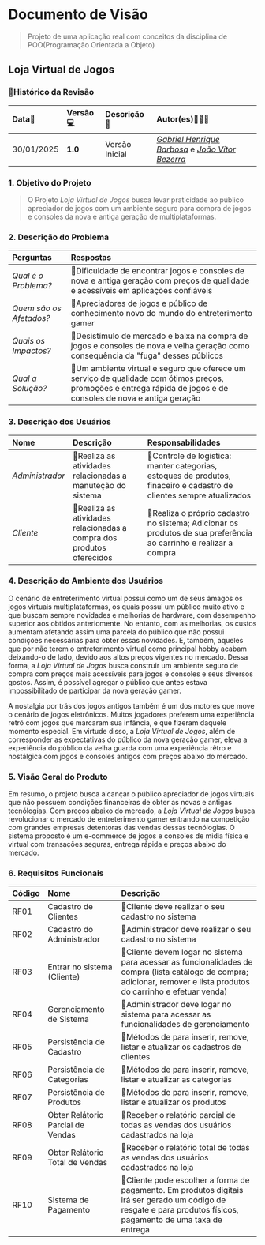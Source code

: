 # Documento de Visão
> Projeto de uma aplicação real com conceitos da disciplina de POO(Programação Orientada a Objeto)

## Loja Virtual de Jogos 

### 📌Histórico da Revisão 

| Data📅  | Versão💻 | Descrição📕 | Autor(es)🧑🏻‍💻|
|:-------|:-------|:----------|:------|
| 30/01/2025 |  **1.0** | Versão Inicial  | [_Gabriel Henrique Barbosa_](https://github.com/gbrielf) e [_João Vitor Bezerra_](https://github.com/DevJoaoVitorB) |

### 1. Objetivo do Projeto 

> O Projeto _Loja Virtual de Jogos_ busca levar praticidade ao público apreciador de jogos com um ambiente seguro para compra de jogos e consoles da nova e antiga geração de multiplataformas.

### 2. Descrição do Problema 

| Perguntas | Respostas |
|:------|:------|
| *Qual é o Problema?* | 📌Dificuldade de encontrar jogos e consoles de nova e antiga geração com preços de qualidade e acessíveis em aplicações confiáveis |
| *Quem são os Afetados?* | 📌Apreciadores de jogos e público de conhecimento novo do mundo do entreterimento gamer |
| *Quais os Impactos?* | 📌Desistímulo de mercado e baixa na compra de jogos e consoles de nova e velha geração como consequência da "fuga" desses públicos |
| *Qual a Solução?* | 📌Um ambiente virtual e seguro que oferece um serviço de qualidade com ótimos preços, promoções e entrega rápida de jogos e de consoles de nova e antiga geração |

### 3. Descrição dos Usuários

| Nome | Descrição | Responsabilidades |
|:---  |:--- |:--- |
| *Administrador* | 📌Realiza as atividades relacionadas a manuteção do sistema | 📌Controle de logística: manter categorias, estoques de produtos, finaceiro e cadastro de clientes sempre atualizados |
| *Cliente* | 📌Realiza as atividades relacionadas a compra dos produtos oferecidos | 📌Realiza o próprio cadastro no sistema; Adicionar os produtos de sua preferência ao carrinho e realizar a compra |

### 4. Descrição do Ambiente dos Usuários

O cenário de entreterimento virtual possui como um de seus âmagos os jogos virtuais multiplataformas, os quais possui um público muito ativo e que buscam sempre novidades e melhorias de hardware, com desempenho superior aos obtidos anteriomente. No entanto, com as melhorias, os custos aumentam afetando assim uma parcela do público que não possui condições necessárias para obter essas novidades. E, também, aqueles que por não terem o entreterimento virtual como principal hobby acabam deixando-o de lado, devido aos altos preços vigentes no mercado. Dessa forma, a _Loja Virtual de Jogos_ busca construir um ambiente seguro de compra com preços mais acessíveis para jogos e consoles e seus diversos gostos. Assim, é possível agregar o público que antes estava impossibilitado de participar da nova geração gamer.

A nostalgia por trás dos jogos antigos também é um dos motores que move o cenário de jogos eletrônicos. Muitos jogadores preferem uma experiência retrô com jogos que marcaram sua infância, e que fizeram daquele momento especial. Em virtude disso, a _Loja Virtual de Jogos_, além de corresponder as expectativas do público da nova geração gamer, eleva a experiência do público da velha guarda com uma experiência rêtro e nostálgica com jogos e consoles antigos com preços abaixo do mercado.

### 5.	Visão Geral do Produto

Em resumo, o projeto busca alcançar o público apreciador de jogos virtuais que não possuem condições financeiras de obter as novas e antigas tecnólogias. Com preços abaixo do mercado, a _Loja Virtual de Jogos_ busca revolucionar o mercado de entreterimento gamer entrando na competição com grandes empresas detentoras das vendas dessas tecnólogias. O sistema proposto é um e-commerce de jogos e consoles de midia física e virtual com transações seguras, entrega rápida e preços abaixo do mercado.

### 6. Requisitos Funcionais

| Código | Nome | Descrição |
|:---  |:--- |:--- |
| RF01 | Cadastro de Clientes | 📌Cliente deve realizar o seu cadastro no sistema |
| RF02 | Cadastro do Administrador | 📌Administrador deve realizar o seu cadastro no sistema |
| RF03 | Entrar no sistema (Cliente) | 📌Cliente devem logar no sistema para acessar as funcionalidades de compra (lista catálogo de compra; adicionar, remover e lista produtos do carrinho e efetuar venda) |
| RF04 | Gerenciamento de Sistema | 📌Administrador deve logar no sistema para acessar as funcionalidades de gerenciamento |
| RF05 | Persistência de Cadastro | 📌Métodos de para inserir, remove, listar e atualizar os cadastros de clientes |
| RF06 | Persistência de Categorias | 📌Métodos de para inserir, remove, listar e atualizar as categorias |
| RF07 | Persistência de Produtos | 📌Métodos de para inserir, remove, listar e atualizar os produtos  |
| RF08 | Obter Relátorio Parcial de Vendas | 📌Receber o relatório parcial de todas as vendas dos usuários cadastrados na loja |
| RF09 | Obter Relátorio Total de Vendas | 📌Receber o relatório total de todas as vendas dos usuários cadastrados na loja |
| RF10 | Sistema de Pagamento | 📌Cliente pode escolher a forma de pagamento. Em produtos digitais irá ser gerado um código de resgate e para produtos físicos, pagamento de uma taxa de entrega |
